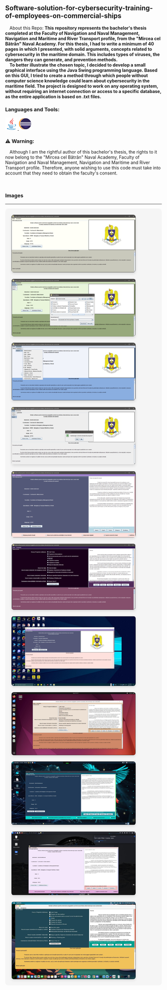 <h2>Software-solution-for-cybersecurity-training-of-employees-on-commercial-ships</h2>

&emsp;About this Repo: **This repository represents the bachelor's thesis completed at the Faculty of Navigation and Naval Management, Navigation and Maritime and River Transport profile, from the "Mircea cel Bătrân" Naval Academy. 
For this thesis, I had to write a minimum of 40 pages in which I presented, with solid arguments, concepts related to cybersecurity in the maritime domain. This includes types of viruses, the dangers they can generate, and prevention methods.
<br>&emsp;To better illustrate the chosen topic, I decided to develop a small graphical interface using the Java Swing programming language. Based on this GUI, I tried to create a method through which people without computer science knowledge could learn
about cybersecurity in the maritime field. The project is designed to work on any operating system, without requiring an internet connection or access to a specific database, as the entire application is based on .txt files.**

<h3 align="left">Languages and Tools:</h3>
<div align="left">
  <a href="https://www.eclipse.org/" target="_blank" rel="noreferrer"> 
    <a href="https://docs.oracle.com/javase/" target="_blank" rel="noreferrer"> 
    <img src="https://raw.githubusercontent.com/devicons/devicon/master/icons/java/java-original.svg" alt="Java" width="40" height="40"/>
  </a>
    <img src="https://raw.githubusercontent.com/devicons/devicon/master/icons/eclipse/eclipse-original.svg" alt="Eclipse" width="40" height="40"/>
  </a>
</div>

<h3 align="left">⚠️ Warning:</h3>
<div align="left">
  <p>&emsp;Although I am the rightful author of this bachelor's thesis, the rights to it now belong to the "Mircea cel Bătrân" Naval Academy, Faculty of Navigation and Naval Management, Navigation and Maritime and River Transport profile. 
    Therefore, anyone wishing to use this code must take into account that they need to obtain the faculty's consent.</p>
</div>

<br><h3>Images</h3>
<hr>
<div align="center" style="display: grid; 
                          grid-template-columns: repeat(auto-fit, minmax(400px, 1fr));
                          gap: 20px;
                          padding: 20px;
                          background-color: #f5f5f5;
                          border-radius: 10px;
                          max-width: 1200px;
                          margin: 0 auto;">
  <img alt="MainApp" width="400" style="width: 100%; 
                                            max-width: 400px;
                                            border-radius: 8px;
                                            box-shadow: 0 4px 8px rgba(0,0,0,0.1);
                                            transition: transform 0.3s ease;
                                            &:hover {
                                                transform: scale(1.02);
                                            }" 
        src="https://github.com/aaiant/Software-solution-for-cybersecurity-training-of-employees-on-commercial-ships/blob/main/Images/Image%20Main%20Page.png">
    <img alt="Importing" width="400" style="width: 100%; 
                                            max-width: 400px;
                                            border-radius: 8px;
                                            box-shadow: 0 4px 8px rgba(0,0,0,0.1);
                                            transition: transform 0.3s ease;
                                            &:hover {
                                                transform: scale(1.02);
                                            }" 
        src="https://github.com/aaiant/Software-solution-for-cybersecurity-training-of-employees-on-commercial-ships/blob/main/Images/Image%20Import.png">
    <img alt="Themes" width="400" style="width: 100%; 
                                            max-width: 400px;
                                            border-radius: 8px;
                                            box-shadow: 0 4px 8px rgba(0,0,0,0.1);
                                            transition: transform 0.3s ease;
                                            &:hover {
                                                transform: scale(1.02);
                                            }" 
        src="https://github.com/aaiant/Software-solution-for-cybersecurity-training-of-employees-on-commercial-ships/blob/main/Images/Image%20Themes.png">
    <img alt="Exit" width="400" style="width: 100%; 
                                            max-width: 400px;
                                            border-radius: 8px;
                                            box-shadow: 0 4px 8px rgba(0,0,0,0.1);
                                            transition: transform 0.3s ease;
                                            &:hover {
                                                transform: scale(1.02);
                                            }" 
        src="https://github.com/aaiant/Software-solution-for-cybersecurity-training-of-employees-on-commercial-ships/blob/main/Images/Image%20Exit.png">
     <img alt="Cloud" width="400" style="width: 100%; 
                                            max-width: 400px;
                                            border-radius: 8px;
                                            box-shadow: 0 4px 8px rgba(0,0,0,0.1);
                                            transition: transform 0.3s ease;
                                            &:hover {
                                                transform: scale(1.02);
                                            }" 
        src="https://github.com/aaiant/Software-solution-for-cybersecurity-training-of-employees-on-commercial-ships/blob/main/Images/Image%20Info%20Cloud.png">
     <img alt="Attacks" width="400" style="width: 100%; 
                                            max-width: 400px;
                                            border-radius: 8px;
                                            box-shadow: 0 4px 8px rgba(0,0,0,0.1);
                                            transition: transform 0.3s ease;
                                            &:hover {
                                                transform: scale(1.02);
                                            }" 
        src="https://github.com/aaiant/Software-solution-for-cybersecurity-training-of-employees-on-commercial-ships/blob/main/Images/Image%20Types%20of%20Attacks.png">
     <img alt="Windows" width="400" style="width: 100%; 
                                            max-width: 400px;
                                            border-radius: 8px;
                                            box-shadow: 0 4px 8px rgba(0,0,0,0.1);
                                            transition: transform 0.3s ease;
                                            &:hover {
                                                transform: scale(1.02);
                                            }" 
        src="https://github.com/aaiant/Software-solution-for-cybersecurity-training-of-employees-on-commercial-ships/blob/main/Images/Image%20App%20Windows.png">
     <img alt="Ubuntu" width="400" style="width: 100%; 
                                            max-width: 400px;
                                            border-radius: 8px;
                                            box-shadow: 0 4px 8px rgba(0,0,0,0.1);
                                            transition: transform 0.3s ease;
                                            &:hover {
                                                transform: scale(1.02);
                                            }" 
        src="https://github.com/aaiant/Software-solution-for-cybersecurity-training-of-employees-on-commercial-ships/blob/main/Images/Image%20App%20Ubuntu.png">
     <img alt="ParrotOS" width="400" style="width: 100%; 
                                            max-width: 400px;
                                            border-radius: 8px;
                                            box-shadow: 0 4px 8px rgba(0,0,0,0.1);
                                            transition: transform 0.3s ease;
                                            &:hover {
                                                transform: scale(1.02);
                                            }" 
        src="https://github.com/aaiant/Software-solution-for-cybersecurity-training-of-employees-on-commercial-ships/blob/main/Images/Image%20App%20ParrotOS.png">
     <img alt="KaliLinux" width="400" style="width: 100%; 
                                            max-width: 400px;
                                            border-radius: 8px;
                                            box-shadow: 0 4px 8px rgba(0,0,0,0.1);
                                            transition: transform 0.3s ease;
                                            &:hover {
                                                transform: scale(1.02);
                                            }" 
        src="https://github.com/aaiant/Software-solution-for-cybersecurity-training-of-employees-on-commercial-ships/blob/main/Images/Image%20App%20Kali%20Linux.png">
  <img alt="macOSVentura" width="400" style="width: 100%; 
                                            max-width: 400px;
                                            border-radius: 8px;
                                            box-shadow: 0 4px 8px rgba(0,0,0,0.1);
                                            transition: transform 0.3s ease;
                                            &:hover {
                                                transform: scale(1.02);
                                            }" 
        src="https://github.com/aaiant/Software-solution-for-cybersecurity-training-of-employees-on-commercial-ships/blob/main/Images/Image%20App%20macOS%20Ventura.png">
</div>
